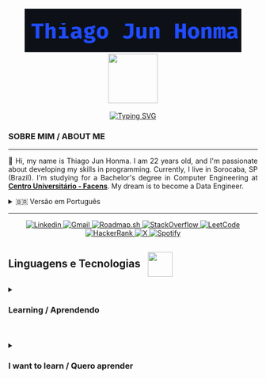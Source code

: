<!-- Título -->
<p align="center">
    <img src="/imagens/Captura de tela 2025-03-01 012152.png"></img>
    <img src="https://media1.giphy.com/media/v1.Y2lkPTc5MGI3NjExaGJraHVvMGM1bzh4am03NHFocXpkNjd2dThrMTF0NXk4eHpxaTJ0NSZlcD12MV9pbnRlcm5hbF9naWZfYnlfaWQmY3Q9Zw/78XCFBGOlS6keY1Bil/giphy.gif" width="100" height="100" style="margin: 0px"/>
</p>

<!-- Typing SVG -->
<p align="center">
    <a href="https://git.io/typing-svg"><img src="https://readme-typing-svg.herokuapp.com?font=Sigmar&size=30&pause=1000&color=3C6AF7&width=435&lines=Learning+new+things;Aprendendo+coisas+novas" alt="Typing SVG" /></a>
</p>

<!-- Sobre mim -->
<h3>SOBRE MIM / ABOUT ME</h3>
<hr>
<p style="text-align: justify">
👋 Hi, my name is Thiago Jun Honma. I am 22 years old, and I'm passionate about developing my skills in programming. Currently, I live in Sorocaba, SP (Brazil). I'm studying for a Bachelor's degree in Computer Engineering at <a href="https://facens.br/" target="_blank" style="font-weight: bold">Centro Universitário - Facens</a>. My dream is to become a Data Engineer.
</p>

<details>
  <summary>🇧🇷 Versão em Português</summary>
  <p style="text-align: justify">
  👋 Olá, meu nome é Thiago Jun Honma, tenho 22 anos e sou apaixonado por desenvolver minhas habilidades em programação. Atualmente, moro em Sorocaba - SP. Estou cursando Bacharelado em Engenharia da Computação no <a href="https://facens.br/" target="_blank" style="font-weight: bold">Centro Universitário - Facens</a>. Meu sonho é me tornar um Engenheiro de Dados.
  </p>
</details>

<hr>

<!-- Redes Sociais -->
<p align="center">
<a href="https://www.linkedin.com/in/thiago-h-745106229/">
    <img 
        align-item="left" 
        alt="Linkedin"
        title="Linkedin" 
        src="https://img.shields.io/badge/Linkedin-0D597F?style=for-the-badge&logo=linkedin&logoColor=1F243A">    
    </img>
</a>
<a href="mailto:thiagojunhonma@gmail.com">
    <img 
        align-item="left" 
        alt="Gmail"
        title="Gmail" 
        src="https://img.shields.io/badge/Gmail-EA4335?style=for-the-badge&logo=gmail&logoColor=white">    
    </img>
</a>
<a href="https://roadmap.sh/u/junhit">
    <img 
        align-item="left" 
        alt="Roadmap.sh"
        title="Roadmap.sh" 
        src="https://img.shields.io/badge/Roadmap.sh-000000?style=for-the-badge&logo=roadmapdotsh&logoColor=white">    
    </img>
</a>
<a href="https://stackoverflow.com/users/25957909/junhit?tab=profile">
    <img 
        align-item="left" 
        alt="StackOverflow"
        title="StackOverflow" 
        src="https://img.shields.io/badge/-Stackoverflow-FE7A16?style=for-the-badge&logo=stack-overflow&logoColor=white">    
    </img>
</a>
<a href="https://leetcode.com/u/thiagojunhonma/">
    <img 
        align-item="left" 
        alt="LeetCode"
        title="LeetCode" 
        src="https://img.shields.io/badge/LeetCode-000000?style=for-the-badge&logo=LeetCode&logoColor=#d16c06">    
    </img>
</a>
<a href="https://www.hackerrank.com/profile/thiagojunhonma">
    <img 
        align-item="left" 
        alt="HackerRank"
        title="HackerRank" 
        src="https://img.shields.io/badge/-Hackerrank-2EC866?style=for-the-badge&logo=HackerRank&logoColor=white">    
    </img>
</a>
<a href="https://x.com/HommaJun">
    <img 
        align-item="left" 
        alt="X"
        title="X" 
        src="https://img.shields.io/badge/X-black?style=for-the-badge&logo=x&logoColor=white">    
    </img>
</a>
<a href="https://open.spotify.com/playlist/1u4F50HA53L3Jwxbnk9IeO?si=10bf0963e06e48d6">
    <img 
        align-item="left" 
        alt="Spotify"
        title="Spotify" 
        src="https://img.shields.io/badge/Spotify-1ED760?style=for-the-badge&logo=spotify&logoColor=white">    
    </img>
</a>
</p>

<h2 style="font-weight: bold">
    Linguagens e Tecnologias
    <img src="https://media0.giphy.com/media/v1.Y2lkPTc5MGI3NjExeDBudTYwNGp1dHFobG5ncXFmd3B4N3c3YXFja3hpcWJ4d291ZTYzZyZlcD12MV9pbnRlcm5hbF9naWZfYnlfaWQmY3Q9Zw/KX5nwoDX97AtPvKBF6/giphy.gif" width="50" height="50" style="vertical-align: middle; margin-left: 10px"/>
</h2>

<details style="margin-bottom: 20px">   
    <p >
        <summary><h3 style="font-weight: bold">Learning / Aprendendo</h3></summary>
        <img 
            align="left" 
            alt="HTML"
            title="HTML" 
            width="30px" 
            style="padding-right: 10px;" 
            src="https://cdn.jsdelivr.net/gh/devicons/devicon@latest/icons/html5/html5-original.svg" 
        />
        <img 
            align="left" 
            alt="CSS" 
            title="CSS"
            width="30px" 
            style="padding-right: 10px;" 
            src="https://cdn.jsdelivr.net/gh/devicons/devicon@latest/icons/css3/css3-original.svg" 
        />
        <img 
            align="left" 
            alt="JavaScript" 
            title="JavaScript"
            width="30px" 
            style="padding-right: 10px;" 
            src="https://cdn.jsdelivr.net/gh/devicons/devicon@latest/icons/javascript/javascript-original.svg" 
        />
        <img 
            align="left" 
            alt="Python"
            title="Python" 
            width="30px" 
            style="padding-right: 10px;" 
            src="https://cdn.jsdelivr.net/gh/devicons/devicon@latest/icons/python/python-original.svg" 
        />
        <img 
            align="left" 
            alt="Android-Studio" 
            title="Android-Studio"
            width="30px" 
            style="padding-right: 10px;" 
            src="https://cdn.jsdelivr.net/gh/devicons/devicon@latest/icons/androidstudio/androidstudio-original.svg" 
        />
        <img 
            align="left" 
            alt="Kotlin" 
            title="Kotlin"
            width="30px" 
            style="padding-right: 10px;" 
            src="https://cdn.jsdelivr.net/gh/devicons/devicon@latest/icons/kotlin/kotlin-original.svg" 
        />
        <img 
            align="left" 
            alt="C" 
            title="C"
            width="30px" 
            style="padding-right: 10px;" 
            src="https://cdn.jsdelivr.net/gh/devicons/devicon@latest/icons/c/c-original.svg" 
        />
        <img 
            align="left" 
            alt="Blender" 
            title="Blender"
            width="30px" 
            style="padding-right: 10px;" 
            src="https://cdn.jsdelivr.net/gh/devicons/devicon@latest/icons/blender/blender-original.svg" 
        />
        <img 
            align="left" 
            alt="Java" 
            title="Java"
            width="30px" 
            style="padding-right: 10px;" 
            src="https://cdn.jsdelivr.net/gh/devicons/devicon@latest/icons/java/java-original.svg" 
        />
    </p>
</details>

</br>

<details>
    <p>
        <summary><h3 style="font-weight: bold">I want to learn / Quero aprender</h3></summary>
        <img 
            align="left" 
            alt="PostgreSQL"
            title="PostgreSQL" 
            width="30px" 
            style="padding-right: 10px;" 
            src="https://cdn.jsdelivr.net/gh/devicons/devicon@latest/icons/postgresql/postgresql-original.svg" 
        />
        <img 
            align="left" 
            alt="Azure" 
            title="Azure"
            width="30px" 
            style="padding-right: 10px;" 
            src="https://cdn.jsdelivr.net/gh/devicons/devicon@latest/icons/azure/azure-original.svg" 
        />
        <img 
            align="left" 
            alt="Matplotlib" 
            title="Matplotlib"
            width="30px" 
            style="padding-right: 10px;" 
            src="https://cdn.jsdelivr.net/gh/devicons/devicon@latest/icons/matplotlib/matplotlib-original.svg" 
        />
        <img 
            align="left" 
            alt="Numpy"
            title="Numpy" 
            width="30px" 
            style="padding-right: 10px;" 
            src="https://cdn.jsdelivr.net/gh/devicons/devicon@latest/icons/numpy/numpy-original.svg" 
        />
        <img 
            align="left" 
            alt="Pytorch" 
            title="Pytorch"
            width="30px" 
            style="padding-right: 10px;" 
            src="https://cdn.jsdelivr.net/gh/devicons/devicon@latest/icons/pytorch/pytorch-original.svg" 
        />
        <img 
            align="left" 
            alt="R" 
            title="R"
            width="30px" 
            style="padding-right: 10px;" 
            src="https://cdn.jsdelivr.net/gh/devicons/devicon@latest/icons/r/r-original.svg" 
        />
        <img 
            align="left" 
            alt="Ruby" 
            title="Ruby"
            width="30px" 
            style="padding-right: 10px;" 
            src="https://cdn.jsdelivr.net/gh/devicons/devicon@latest/icons/ruby/ruby-original.svg" 
        />
        <img 
            align="left" 
            alt="RubyonRails" 
            title="RubyonRails"
            width="30px" 
            style="padding-right: 10px;" 
            src="https://cdn.jsdelivr.net/gh/devicons/devicon@latest/icons/rails/rails-original-wordmark.svg" 
        />
        <img 
            align="left" 
            alt="Swift" 
            title="Swift"
            width="30px" 
            style="padding-right: 10px;" 
            src="https://cdn.jsdelivr.net/gh/devicons/devicon@latest/icons/swift/swift-original.svg" 
        />
    </p>
</details>